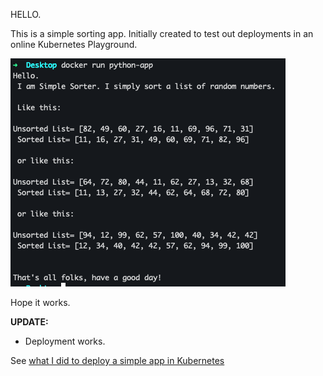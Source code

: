 HELLO.

This is a simple sorting app.
Initially created to test out deployments in an online Kubernetes Playground.

   ![](https://github.com/Sue-w/my-simple-sorter/blob/master/simple-sorter-app.png)

Hope it works.

**UPDATE:**

  * Deployment works.

See [what I did to deploy a simple app in Kubernetes](https://github.com/Sue-w/my-simple-sorter/blob/master/Deploying-steps.md)


